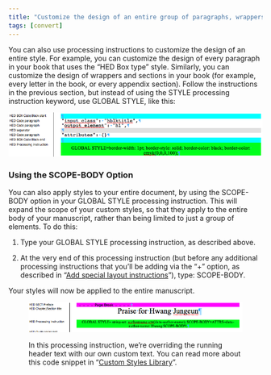 ```yaml
---
title: "Customize the design of an entire group of paragraphs, wrappers, or sections"
tags: [convert]
---
```

 
<html><body><section data-type="chapter" class="hsecchapter" data-hederis-type="hsecchapter" id="global-paragraph-design" data-pi-attrs="id: global-paragraph-design; data-tags: convert;" role="doc-chapter" data-tags="convert" data-author-name=" " data-book-title=" " title="Customize the design of an entire group of paragraphs, wrappers, or sections"><p class="hblkp" data-hederis-type="hblkp" id="p6CAPUmnZ">You can also use processing instructions to customize the design of an entire style. For example, you can customize the design of every paragraph in your book that uses the &#8220;HED Box type&#8221; style. Similarly, you can customize the design of wrappers and sections in your book (for example, every letter in the book, or every appendix section). Follow the instructions in the previous section, but instead of using the STYLE processing instruction keyword, use GLOBAL STYLE, like this:</p><img data-hederis-type="hblkimg" class="hblkimg" id="pz19loX9L" src="/images/globalstyle.png" data-img-src="/images/globalstyle.png"/><section class="hwprsubsection" data-hederis-type="hwprsubsection" id="pCvJjCpE1" data-type="subsection" title="Using the SCOPE-BODY Option"><h1 data-hederis-type="hblktitle" class="hblktitle" id="pe5Frn2BK">Using the SCOPE-BODY Option</h1><p class="hblkp" data-hederis-type="hblkp" id="pWwBHhuRC">You can also apply styles to your entire document, by using the SCOPE-BODY option in your GLOBAL STYLE processing instruction. This will expand the scope of your custom styles, so that they apply to the entire body of your manuscript, rather than being limited to just a group of elements. To do this:</p><ol class="hwprnumlist" data-hederis-type="hwprnumlist" id="pefYS60oh"><li class="hblkoli" data-hederis-type="hblkoli" id="li1LHXHL9d"><p class="hblkoli" data-hederis-type="hblklip" id="p3gOUkMGn">Type your GLOBAL STYLE processing instruction, as described above.</p></li><li class="hblkoli" data-hederis-type="hblkoli" id="likkTffBcA"><p class="hblkoli" data-hederis-type="hblklip" id="p0LFRta0t">At the very end of this processing instruction (but before any additional processing instructions that you&#8217;ll be adding via the &#8220;+&#8221; option, as described in &#8220;<a href="{% link _docs/custom-design.md %}" class="hspana" data-hederis-type="hspana" id="p0jx9BmK8">Add special layout instructions</a>&#8221;), type: SCOPE-BODY.</p></li></ol><p class="hblkp" data-hederis-type="hblkp" id="piILqnDQJ">Your styles will now be applied to the entire manuscript.</p><figure class="hwprfig" data-hederis-type="hwprfig" id="pz0dMGUKH"><img data-hederis-type="hblkimg" class="hblkimg" id="p9IEV5cFO" src="/images/globalscopebody.png" data-img-src="/images/globalscopebody.png"/><p class="hblkcaption" data-hederis-type="hblkcaption" id="pguve5RqK">In this processing instruction, we&#8217;re overriding the running header text with our own custom text. You can read more about this code snippet in &#8220;<a href="{% link _docs/custom-style-library.md %}" class="hspana" data-hederis-type="hspana" id="pSvmvT22R">Custom Styles Library</a>&#8221;.</p></figure></section></section></body></html>
